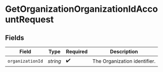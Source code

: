 # GetOrganizationOrganizationIdAccountRequest


## Fields

| Field                        | Type                         | Required                     | Description                  |
| ---------------------------- | ---------------------------- | ---------------------------- | ---------------------------- |
| `organizationId`             | *string*                     | :heavy_check_mark:           | The Organization identifier. |